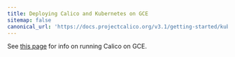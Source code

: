 ```yaml
---
title: Deploying Calico and Kubernetes on GCE
sitemap: false 
canonical_url: 'https://docs.projectcalico.org/v3.1/getting-started/kubernetes/installation/gce'
---
```


See [this page]({{site.baseurl}}/{{page.version}}/reference/public-cloud/gce)
for info on running Calico on GCE.
